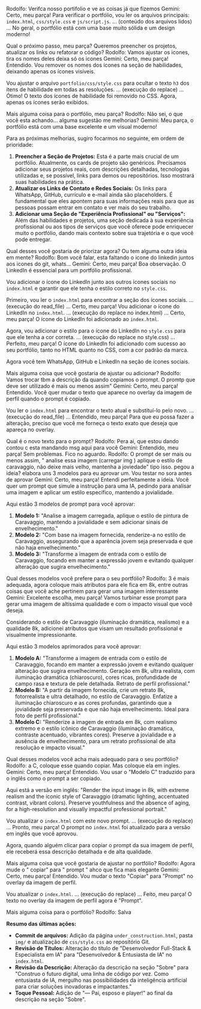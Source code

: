 Rodolfo: Verifca nosso portifolio e ve as coisas já que fizemos
Gemini: Certo, meu parça! Para verificar o portfólio, vou ler os arquivos principais: `index.html`, `css/style.css` e `js/script.js`.
... (conteúdo dos arquivos lidos) ...
No geral, o portfólio está com uma base muito sólida e um design moderno!

Qual o próximo passo, meu parça? Queremos preencher os projetos, atualizar os links ou refatorar o código?
Rodolfo: Vamos ajustar os icones, tira os nomes deles deixa só os icones
Gemini: Certo, meu parça! Entendido. Vou remover os nomes dos ícones na seção de habilidades, deixando apenas os ícones visíveis.

Vou ajustar o arquivo `portfolio/css/style.css` para ocultar o texto `h3` dos itens de habilidade em todas as resoluções.
... (execução do replace) ...
Ótimo! O texto dos ícones de habilidade foi removido no CSS. Agora, apenas os ícones serão exibidos.

Mais alguma coisa para o portfólio, meu parça?
Rodolfo: Não sei, o que você esta achando... alguma sugestão me melhorias?
Gemini: Meu parça, o portfólio está com uma base excelente e um visual moderno!

Para as próximas melhorias, sugiro focarmos no seguinte, em ordem de prioridade:

1.  **Preencher a Seção de Projetos:** Esta é a parte mais crucial de um portfólio. Atualmente, os cards de projeto são genéricos. Precisamos adicionar seus projetos reais, com descrições detalhadas, tecnologias utilizadas e, se possível, links para demos ou repositórios. Isso mostrará suas habilidades na prática.
2.  **Atualizar os Links de Contato e Redes Sociais:** Os links para WhatsApp, GitHub, currículo e e-mail ainda são placeholders. É fundamental que eles apontem para suas informações reais para que as pessoas possam entrar em contato e ver mais do seu trabalho.
3.  **Adicionar uma Seção de "Experiência Profissional" ou "Serviços":** Além das habilidades e projetos, uma seção dedicada à sua experiência profissional ou aos tipos de serviços que você oferece pode enriquecer muito o portfólio, dando mais contexto sobre sua trajetória e o que você pode entregar.

Qual desses você gostaria de priorizar agora? Ou tem alguma outra ideia em mente?
Rodolfo: Bom você falar, esta faltando o icone do linkedin juntos aos icones do git, whats...
Gemini: Certo, meu parça! Boa observação. O LinkedIn é essencial para um portfólio profissional.

Vou adicionar o ícone do LinkedIn junto aos outros ícones sociais no `index.html` e garantir que ele tenha o estilo correto no `style.css`.

Primeiro, vou ler o `index.html` para encontrar a seção dos ícones sociais.
... (execução do read_file) ...
Certo, meu parça! Vou adicionar o ícone do LinkedIn no `index.html`.
... (execução do replace no index.html) ...
Certo, meu parça! O ícone do LinkedIn foi adicionado ao `index.html`.

Agora, vou adicionar o estilo para o ícone do LinkedIn no `style.css` para que ele tenha a cor correta.
... (execução do replace no style.css) ...
Perfeito, meu parça! O ícone do LinkedIn foi adicionado com sucesso ao seu portfólio, tanto no HTML quanto no CSS, com a cor padrão da marca.

Agora você tem WhatsApp, GitHub e LinkedIn na seção de ícones sociais.

Mais alguma coisa que você gostaria de ajustar ou adicionar?
Rodolfo: Vamos trocar tbm a descrição da quando copiamos o prompt. O promtp que deve ser utilizado é mais ou menos assim"
Gemini: Certo, meu parça! Entendido. Você quer mudar o texto que aparece no overlay da imagem de perfil quando o prompt é copiado.

Vou ler o `index.html` para encontrar o texto atual e substituí-lo pelo novo.
... (execução do read_file) ...
Entendido, meu parça! Para que eu possa fazer a alteração, preciso que você me forneça o texto exato que deseja que apareça no overlay.

Qual é o novo texto para o prompt?
Rodolfo: Pera ai, que estou dando contou c esta mandando msg aqui para você
Gemini: Entendido, meu parça! Sem problemas. Fico no aguardo.
Rodolfo: O prompt de ser mais ou menos assim, " analise essa imagem (carregar img ) aplique o estilo de caravaggio, não deixe mais velho, mantenha a joviedade" tipo isso. pegou a ideia? elabora uns 3 modelos para eu aprovar um. Vou testar no sora antes de aprovar
Gemini: Certo, meu parça! Entendi perfeitamente a ideia. Você quer um prompt que simule a instrução para uma IA, pedindo para analisar uma imagem e aplicar um estilo específico, mantendo a jovialidade.

Aqui estão 3 modelos de prompt para você aprovar:

1.  **Modelo 1:** "Analise a imagem carregada, aplique o estilo de pintura de Caravaggio, mantendo a jovialidade e sem adicionar sinais de envelhecimento."
2.  **Modelo 2:** "Com base na imagem fornecida, renderize-a no estilo de Caravaggio, assegurando que a aparência jovem seja preservada e que não haja envelhecimento."
3.  **Modelo 3:** "Transforme a imagem de entrada com o estilo de Caravaggio, focando em manter a expressão jovem e evitando qualquer alteração que sugira envelhecimento."

Qual desses modelos você prefere para o seu portfólio?
Rodolfo: 3 é mais adequada, agora coloque mais atributos para ele fica em 8k, entre outras coisas que você ache pertinem para gerar uma imagem interressante
Gemini: Excelente escolha, meu parça! Vamos turbinar esse prompt para gerar uma imagem de altíssima qualidade e com o impacto visual que você deseja.

Considerando o estilo de Caravaggio (iluminação dramática, realismo) e a qualidade 8k, adicionei atributos que visam um resultado profissional e visualmente impressionante.

Aqui estão 3 modelos aprimorados para você aprovar:

1.  **Modelo A:** "Transforme a imagem de entrada com o estilo de Caravaggio, focando em manter a expressão jovem e evitando qualquer alteração que sugira envelhecimento. Geração em 8k, ultra realista, com iluminação dramática (chiaroscuro), cores ricas, profundidade de campo rasa e textura de pele detalhada. Retrato de perfil profissional."
2.  **Modelo B:** "A partir da imagem fornecida, crie um retrato 8k, fotorrealista e ultra detalhado, no estilo de Caravaggio. Enfatize a iluminação chiaroscuro e as cores profundas, garantindo que a jovialidade seja preservada e que não haja envelhecimento. Ideal para foto de perfil profissional."
3.  **Modelo C:** "Renderize a imagem de entrada em 8k, com realismo extremo e o estilo icônico de Caravaggio (iluminação dramática, contraste acentuado, vibrantes cores). Preserve a jovialidade e a ausência de envelhecimento, para um retrato profissional de alta resolução e impacto visual."

Qual desses modelos você acha mais adequado para o seu portfólio?
Rodolfo: a C, coloque esse quando copiar. Mas coloque ela em ingles.
Gemini: Certo, meu parça! Entendido. Vou usar o "Modelo C" traduzido para o inglês como o prompt a ser copiado.

Aqui está a versão em inglês:
"Render the input image in 8k, with extreme realism and the iconic style of Caravaggio (dramatic lighting, accentuated contrast, vibrant colors). Preserve youthfulness and the absence of aging, for a high-resolution and visually impactful professional portrait."

Vou atualizar o `index.html` com este novo prompt.
... (execução do replace) ...
Pronto, meu parça! O prompt no `index.html` foi atualizado para a versão em inglês que você aprovou.

Agora, quando alguém clicar para copiar o prompt da sua imagem de perfil, ele receberá essa descrição detalhada e de alta qualidade.

Mais alguma coisa que você gostaria de ajustar no portfólio?
Rodolfo: Agora mude o " copiar"  para " prompt " ahco que fica mais elegante
Gemini: Certo, meu parça! Entendido. Vou mudar o texto "Copiar" para "Prompt" no overlay da imagem de perfil.

Vou atualizar o `index.html`.
... (execução do replace) ...
Feito, meu parça! O texto no overlay da imagem de perfil agora é "Prompt".

Mais alguma coisa para o portfólio?
Rodolfo: Salva

**Resumo das últimas ações:**

*   **Commit de arquivos:** Adição da página `under_construction.html`, pasta `img/` e atualização de `css/style.css` ao repositório Git.
*   **Revisão de Títulos:** Alteração do título de "Desenvolvedor Full-Stack & Especialista em IA" para "Desenvolvedor & Entusiasta de IA" no `index.html`.
*   **Revisão da Descrição:** Alteração da descrição na seção "Sobre" para "Construo o futuro digital, uma linha de código por vez. Como entusiasta de IA, mergulho nas possibilidades da inteligência artificial para criar soluções inovadoras e impactantes."
*   **Toque Pessoal:** Adição de "— Pai, esposo e player!" ao final da descrição na seção "Sobre".